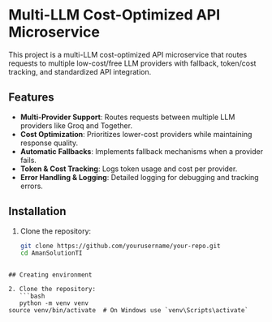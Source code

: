 # Multi-LLM Cost-Optimized API Microservice

This project is a multi-LLM cost-optimized API microservice that routes requests to multiple low-cost/free LLM providers with fallback, token/cost tracking, and standardized API integration.

## Features

- **Multi-Provider Support**: Routes requests between multiple LLM providers like Groq and Together.
- **Cost Optimization**: Prioritizes lower-cost providers while maintaining response quality.
- **Automatic Fallbacks**: Implements fallback mechanisms when a provider fails.
- **Token & Cost Tracking**: Logs token usage and cost per provider.
- **Error Handling & Logging**: Detailed logging for debugging and tracking errors.

## Installation

1. Clone the repository:
   ```bash
   git clone https://github.com/yourusername/your-repo.git
   cd AmanSolutionTI
```

## Creating environment

2. Clone the repository:
   ```bash
   python -m venv venv
source venv/bin/activate  # On Windows use `venv\Scripts\activate`

```
